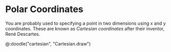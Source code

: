 # Polar Coordinates

You are probably used to specifying a point in two dimensions using x and y coordinates. These are known as *Cartesian coordinates* after their inventor, René Descartes.

@:doodle("cartesian", "Cartesian.draw")

